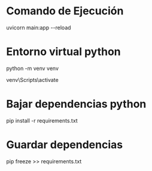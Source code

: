 # Comando de Ejecución 

uvicorn main:app --reload

# Entorno virtual python

python -m venv venv

venv\Scripts\activate

# Bajar dependencias python

pip install -r requirements.txt

# Guardar dependencias

pip freeze >> requirements.txt

